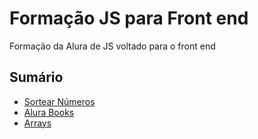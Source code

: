 
# Formação JS para Front end

Formação da Alura de JS voltado para o front end
## Sumário

-  [Sortear Números](https://github.com/beatrizdaddea/JS-FrontEnd/tree/main/Sortear%20Numeros)
- [Alura Books](https://github.com/beatrizdaddea/JS-FrontEnd/tree/main/AluraBooks/Formul%C3%A1rio)
- [Arrays](https://github.com/beatrizdaddea/JS-FrontEnd/tree/main/Arrays/alura_books-projeto_inicial)
